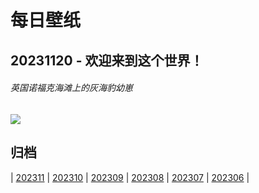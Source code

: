 # 每日壁纸

## 20231120 - 欢迎来到这个世界！

###### 英国诺福克海滩上的灰海豹幼崽

![](https://www.bing.com/th?id=OHR.HelloSeal_ZH-CN1064568368_UHD.jpg)

## 归档

| [202311](/202311/README.md)
| [202310](/202310/README.md)
| [202309](/202309/README.md)
| [202308](/202308/README.md)
| [202307](/202307/README.md)
| [202306](/202306/README.md)
|